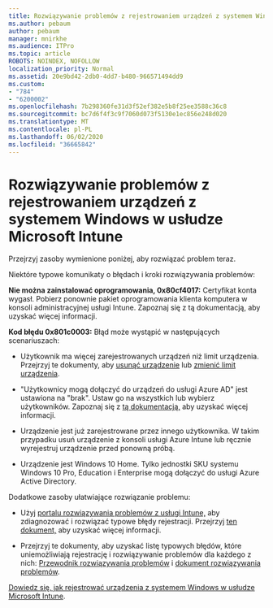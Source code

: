 ```yaml
---
title: Rozwiązywanie problemów z rejestrowaniem urządzeń z systemem Windows w usłudze Microsoft Intune
ms.author: pebaum
author: pebaum
manager: mnirkhe
ms.audience: ITPro
ms.topic: article
ROBOTS: NOINDEX, NOFOLLOW
localization_priority: Normal
ms.assetid: 20e9bd42-2db0-4dd7-b480-966571494dd9
ms.custom:
- "784"
- "6200002"
ms.openlocfilehash: 7b298360fe31d3f52ef382e5b8f25ee3588c36c8
ms.sourcegitcommit: bc7d6f4f3c9f7060d073f5130e1ec856e248d020
ms.translationtype: MT
ms.contentlocale: pl-PL
ms.lasthandoff: 06/02/2020
ms.locfileid: "36665842"
---
```

# <a name="troubleshoot-issues-with-enrolling-windows-devices-in-microsoft-intune"></a>Rozwiązywanie problemów z rejestrowaniem urządzeń z systemem Windows w usłudze Microsoft Intune

Przejrzyj zasoby wymienione poniżej, aby rozwiązać problem teraz.
  
Niektóre typowe komunikaty o błędach i kroki rozwiązywania problemów:
  
 **Nie można zainstalować oprogramowania, 0x80cf4017:** Certyfikat konta wygasł. Pobierz ponownie pakiet oprogramowania klienta komputera w konsoli administracyjnej usługi Intune. Zapoznaj się z tą dokumentacją, aby uzyskać więcej informacji.
  
 **Kod błędu 0x801c0003:** Błąd może wystąpić w następujących scenariuszach:
  
-  Użytkownik ma więcej zarejestrowanych urządzeń niż limit urządzenia. Przejrzyj te dokumenty, aby [usunąć urządzenie](https://docs.microsoft.com/intune/devices-wipe) lub [zmienić limit urządzenia](https://docs.microsoft.com/intune/enrollment-restrictions-set#set-device-limit-restrictions).

-  "Użytkownicy mogą dołączyć do urządzeń do usługi Azure AD" jest ustawiona na "brak". Ustaw go na wszystkich lub wybierz użytkowników. Zapoznaj się z [tą dokumentacją,](https://docs.microsoft.com/azure/active-directory/device-management-azure-portal#configure-device-settings) aby uzyskać więcej informacji.

-  Urządzenie jest już zarejestrowane przez innego użytkownika. W takim przypadku usuń urządzenie z konsoli usługi Azure Intune lub ręcznie wyrejestruj urządzenie przed ponowną próbą.

-  Urządzenie jest Windows 10 Home. Tylko jednostki SKU systemu Windows 10 Pro, Education i Enterprise mogą dołączyć do usługi Azure Active Directory.

Dodatkowe zasoby ułatwiające rozwiązanie problemu:
  
-  Użyj [portalu rozwiązywania problemów z usługi Intune,](https://devicemanagement.microsoft.com/#blade/Microsoft_Intune_DeviceSettings/TroubleshootBlade) aby zdiagnozować i rozwiązać typowe błędy rejestracji. Przejrzyj [ten dokument,](https://docs.microsoft.com/intune/help-desk-operators) aby uzyskać więcej informacji.

-  Przejrzyj te dokumenty, aby uzyskać listę typowych błędów, które uniemożliwiają rejestrację i rozwiązywanie problemów dla każdego z nich: [Przewodnik rozwiązywania problemów](https://support.microsoft.com/help/4089533/troubleshooting-windows-device-enrollment-problems-in-microsoft-intune) i [dokument rozwiązywania problemów](https://docs.microsoft.com/intune-classic/troubleshoot/troubleshoot-device-enrollment-in-intune).

[Dowiedz się, jak rejestrować urządzenia z systemem Windows w usłudze Microsoft Intune](https://docs.microsoft.com/intune/windows-enroll).
